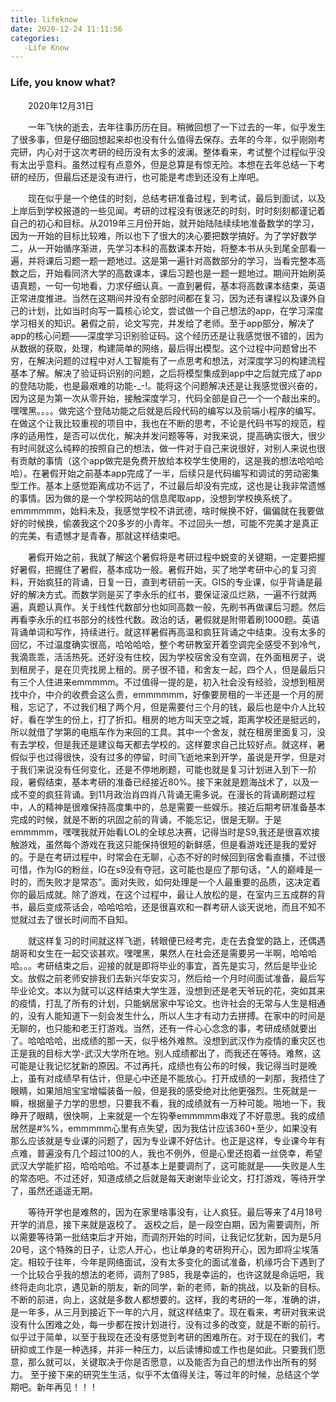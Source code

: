 ```yaml
---
title: lifeknow
date: 2020-12-24 11:11:56
categories:
   -Life Know
---
```

### Life, you know what?
<p style="text-indent:2em">
2020年12月31日

</p> 
<p style="text-indent:2em">
一年飞快的逝去，去年往事历历在目。稍微回想了一下过去的一年，似乎发生了很多事，但是仔细回想起来却也没有什么值得去保存。去年的今年，似乎刚刚考完研，内心对于这次考研的经历没有太多的波澜。整体看来，考试整个过程似乎没有太出乎意料。虽然过程有点意外，但是总算是有惊无险。本想在去年总结一下考研的经历，但最后还是没有进行，也可能是考虑到还没有上岸吧。
</p> 
<p style="text-indent:2em">
现在似乎是一个绝佳的时刻，总结考研准备过程，到考试，最后到面试，以及上岸后到学校报道的一些见闻。考研的过程没有很迷茫的时刻，时时刻刻都谨记着自己的初心和目标。从2019年三月份开始，就开始陆陆续续地准备数学的学习，因为一开始的目标比较难，所以也下了很大的决心要把数学搞好。为了学好数学二，从一开始循序渐进，先学习本科的高数课本开始，将整本书从头到尾全部看一遍，并将课后习题一题一题地过。这是第一遍针对高数部分的学习，当看完整本高数之后，开始看同济大学的高数课本，课后习题也是一题一题地过。期间开始刷英语真题，一句一句地看，力求仔细认真。一直到暑假，基本将高数课本结束，英语正常进度推进。当然在这期间并没有全部时间都在复习，因为还有课程以及课外自己的计划，比如当时向写一篇核心论文，尝试做一个自己想法的app，在学习深度学习相关的知识。暑假之前，论文写完，并发给了老师。至于app部分，解决了app的核心问题——深度学习识别验证码。这个经历还是让我感觉很不错的，因为从数据的获取，处理，构建简单的网络，最后得出模型。这个过程中问题曾出不穷，在解决问题的过程中对人工智能有了一点思考和想法，对深度学习的构建流程基本了解。解决了验证码识别的问题，之后将模型集成到app中之后就完成了app的登陆功能，也是最艰难的功能-_-!。能将这个问题解决还是让我感觉很兴奋的，因为这是为第一次从零开始，接触深度学习，代码全部是自己一个一个敲出来的。嘿嘿黑。。。。做完这个登陆功能之后就是后段代码的编写以及前端小程序的编写。在做这个让我比较重视的项目中，我也在不断的思考，不论是代码书写的规范，程序的适用性，是否可以优化，解决并发问题等等，对我来说，提高确实很大，很少有时间就这么纯粹的按照自己的想法，做一件对于自己来说很好，对别人来说也很有贡献的事情（这个app做完是免费开放给本校学生使用的，这是我的想法哈哈哈哈）。在暑假开始之前基本app完成了一半，后续只是代码编写和调试的劳动密集型工作。基本上感觉距离成功不远了，不过最后却没有完成，这也是让我非常遗憾的事情。因为做的是一个学校网站的信息爬取app，没想到学校换系统了。emmmmmm，始料未及，我感觉学校不讲武德，啥时候换不好，偏偏就在我要做好的时候换，偷袭我这个20多岁的小青年。不过回头一想，可能不完美才是真正的完美，有遗憾才是青春，那就这样结束吧。
</p>
<p style="text-indent:2em">
暑假开始之前，我就了解这个暑假将是考研过程中蜕变的关键期，一定要把握好暑假，把握住了暑假，基本成功一般。暑假开始，买了地学考研中心的复习资料，开始疯狂的背诵，日复一日，直到考研前一天。GIS的专业课，似乎背诵是最好的解决方式。而数学则是买了李永乐的红书，要保证滚瓜烂熟，一遍不行就两遍，真题认真作。关于线性代数部分也如同高数一般，先刷书再做课后习题。然后再看李永乐的红书部分的线性代数。政治的话，暑假就是附带着刷1000题。英语背诵单词和写作，持续进行。就这样暑假再高温和疯狂背诵之中结束。没有太多的回忆，不过温度确实很高，哈哈哈哈，整个考研教室开着空调完全感受不到冷气，我滴乖乖，活活热死。还好没有住校，因为学校宿舍没有空调，在外面租房子，说到租房子，是在贝壳找房上租的。房子很不错，和舍友一起，四个人，但是最后只有三个人住进来emmmmm。不过值得一提的是，初入社会没有经验，没想到租房找中介，中介的收费会这么贵，emmmmmm，好像要房租的一半还是一个月的房租，忘记了，不过我们租了两个月，但是需要付三个月的钱，最后也是中介人比较好，看在学生的份上，打了折扣。租房的地方叫天空之城，距离学校还是挺远的，所以就借了学第的电瓶车作为来回的工具。其中一个舍友，就在租房里面复习，没有去学校，但是我还是建议每天都去学校的。这样要求自己比较好点。就这样，暑假似乎也过得很快，没有过多的停留，时间飞逝地来到开学，虽说是开学，但是对于我们来说没有任何变化，还是不停地刷题，可能也就是复习计划进入到下一阶段，暑假结束，基本考研的准备已经接近80%。接下来就是题海战术了，以及一成不变的疯狂背诵。到11月政治肖四肖八背诵无需多说。在漫长的背诵刷题过程中，人的精神是很难保持高度集中的，总是需要一些娱乐。接近后期考研准备基本完成的时候，就是不断的巩固之前的背诵，不能忘记，很是无聊。于是emmmmm，嘿嘿我就开始看LOL的全球总决赛，记得当时是S9,我还是很喜欢接触游戏，虽然每个游戏在我这只能保持很短的新鲜感，但是看游戏还是我的爱好的。于是在考研过程中，时常会在无聊，心态不好的时候回到宿舍看直播，不过很可惜，作为IG的粉丝，IG在s9没有夺冠，这可能也是应了那句话，“人的巅峰是一时的，而失败才是常态”。面对失败，如何处理是一个人最重要的品质，这决定着你的最后成就。除了游戏，在这个过程中，最让人放松的是，在室内三五成群的背书，最后变成茶话会，哈哈哈哈，还是很喜欢和一群考研人谈天说地，而且不知不觉就过去了很长时间而不自知。
</p> 

<p style="text-indent:2em">
就这样复习的时间就这样飞逝，转眼便已经考完，走在去食堂的路上，还偶遇胡哥和女生在一起交谈甚欢。嘿嘿黑，果然人在社会还是需要另一半啊，哈哈哈哈。。。考研结束之后，迎接的就是即将毕业的事宜，首先是实习，然后是毕业论文。放假之前老师安排我们去新兴华安实习，然后给一个月时间面试准备，最后写毕业论文。本以为就可以这样结束大学生涯，没想到还是老天爷玩的花，突如其来的疫情，打乱了所有的计划，只能蜗居家中写论文。也许社会的无常与人生是相通的，没有人能知道下一刻会发生什么，所以人生才有动力去拼搏。在家中的时间是无聊的，也只能和老王打游戏。当然，还有一件心心念念的事，考研成绩就要出了。哈哈哈哈，出成绩的那一天，似乎格外难熬。没想到武汉作为疫情的重灾区也正是我的目标大学-武汉大学所在地。别人成绩都出了，而我还在等待。难熬，这可能是让我记忆犹新的原因。不过再托，成绩也有公布的时候，我记得当时是晚上，虽有对成绩早有估计，但是心中还是不能放心。打开成绩的一刹那，我捂住了眼睛，如果旭旭宝宝增幅装备一般，但是我的感受绝对比他更强烈。生死就是一瞬，根据量子力学的思想，只要我不看，我的成绩就有一万种可能。啪地一下，我睁开了眼睛，很快啊，上来就是一个左钩拳emmmmm串戏了不好意思。我的成绩居然是#%%，emmmmm心里有点失望，因为我估计应该360+至少，如果没有那么应该就是专业课的问题了，因为专业课不好估计。也正是这样，专业课今年有点难，普遍没有几个超过100的人，我也不例外，但是心里还抱着一丝侥幸，希望武汉大学能扩招，哈哈哈哈。不过基本上是要调剂了，这可能就是——失败是人生的常态吧。不过还好，知道成绩之后就是每天谢谢毕业论文，打打游戏，等待开学了，虽然还遥遥无期。
</p> 

<p style="text-indent:2em">
等待开学也是难熬的，因为在家里啥事没有，让人疯狂。最后等来了4月18号开学的消息，接下来就是返校了。
返校之后，是一段空白期，因为需要调剂，所以需要等待第一批结束后才开始，而调剂开始的时间，让我记忆犹新，因为是5月20号，这个特殊的日子，让恋人开心，也让单身的考研狗开心，因为即将尘埃落定。相较于往年，今年是网络面试，没有太多变化的面试准备，机缘巧合下遇到了一个比较合乎我的想法的老师，调剂了985，我是幸运的，也许这就是命运吧，我终将走向北京，遇见新的朋友，新的同学，新的老师，新的挑战，以及新的目标。不断的前进，向上，这就是多数人都想要的。这样，我的考研的一年，准确的讲，是一年多，从三月到接近下一年的六月，就这样结束了。现在看来，考研对我来说没有什么困难之处，每一步都在按计划进行，没有过多的改变，就是不断的前行。似乎过于简单，以至于我现在还没有感觉到考研的困难所在。对于现在的我们，考研抑或工作是一种选择，并非一种压力，以后读博抑或工作也是如此。只要我们愿意，那么就可以，关键取决于你是否愿意，以及能否为自己的想法作出所有的努力。
至于接下来的研究生生活，似乎不太值得关注，等过年的时候，总结这个学期吧。新年再见！！！

</p> 






















